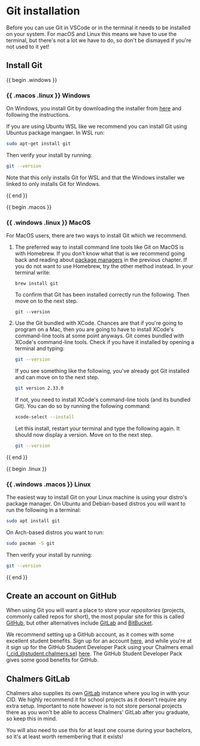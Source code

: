 # Git installation

Before you can use Git in VSCode or in the terminal it needs to be installed on
your system. For macOS and Linux this means we have to use the terminal, but
there's not a lot we have to do, so don't be dismayed if you're not used to it yet!

## Install Git

{{ begin .windows }}

### {{ .macos .linux }} Windows

On Windows, you install Git by downloading the installer from
[here](https://gitforwindows.org/) and following the instructions.

<!-- Does this actually work? I'm unsure if this installs it system wide or only for WSL so not sure how this interacts with VSCode.-->

If you are using Ubuntu WSL like we recommend you can install Git using Ubuntus
package mangaer. In WSL run:

```bash
sudo apt-get install git
```
Then verify your install by running:

```bash
git --version
```

Note that this only installs Git for WSL and that the Windows installer we
linked to only installs Git for Windows.

{{ end }}

{{ begin .macos }}

### {{ .windows .linux }} MacOS

For MacOS users, there are two ways to install Git which we recommend.

1. The preferred way to install command line tools like Git on MacOS is with
   Homebrew. If you don't know what that is we recommend going back and reading
   about [package managers](../cli/packagemanagers.md) in the previous chapter.
   If you do not want to use Homebrew, try the other method instead. In your
   terminal write:

   ```shell
   brew install git
   ```
   To confirm that Git has been installed correctly run the following. Then move
   on to the next step.
   ```shell
   git --version
   ```

2. Use the Git bundled with XCode. Chances are that if you're going to program
   on a Mac, then you are going to have to install XCode's command-line tools
   at some point anyways. Git comes bundled with XCode's command-line tools.
   Check if you have it installed by opening a terminal and typing:

   ```bash
   git --version
   ```

   If you see something like the following, you've already got Git installed
   and can move on to the next step.

   ```bash
   git version 2.33.0
   ```

   If not, you need to install XCode's command-line tools (and its bundled
   Git). You can do so by running the following command:

   ```bash
   xcode-select --install
   ```

   Let this install, restart your terminal and type the following again. It
   should now display a version. Move on to the next step.

   ```bash
   git --version
   ```
{{ end }}

{{ begin .linux }}

### {{ .windows .macos }} Linux

The easiest way to install Git on your Linux machine is using your distro's
package manager. On Ubuntu and Debian-based distros you will want to run the
following in a terminal:

```bash
sudo apt install git
```

On Arch-based distros you want to run:

```bash
sudo pacman -S git
```

Then verify your install by running:

```bash
git --version
```

{{ end }}

## Create an account on GitHub

When using Git you will want a place to store your _repositories_ (projects,
commonly called repos for short), the most popular site for this is called
[GitHub](https://github.com), but other alternatives include
[GitLab](https://about.gitlab.com/) and
[BitBucket](https://bitbucket.org/product/).

<!-- We need to rewrite this and check which of this is still true. Do we also still recommend GitKraken? -->

We recommend setting up a GitHub account, as it comes with some excellent
student benefits. Sign up for an account [here](https://github.com), and while
you're at it sign up for the GitHub Student Developer Pack using your Chalmers
email (_cid_@student.chalmers.se) [here](https://education.github.com/pack).
The GitHub Student Developer Pack gives some good benefits for GitHub.

## Chalmers GitLab

Chalmers also supplies its own [GitLab](https://git.chalmers.se/) instance
where you log in with your CID. We highly recommend it for school projects as
it doesn't require any extra setup. Important to note however is to not store
personal projects there as you won't be able to access Chalmers' GitLab after
you graduate, so keep this in mind.

You will also need to use this for at least one course during your bachelors,
so it's at least worth remembering that it exists!
